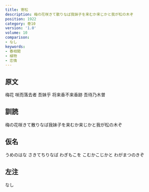 ```yaml
---
title: 寄松
description: 梅の花咲きて散りなば我妹子を来むか来じかと我が松の木ぞ
position: 1922
category: 巻10
version: '1.0'
volume: 10
comparison:
- なし
keywords:
- 春相聞
- 植物
- 恋情
---
```


## 原文

梅花 咲而落去者 吾妹乎 将来香不来香跡 吾待乃木曽

## 訓読

梅の花咲きて散りなば我妹子を来むか来じかと我が松の木ぞ

## 仮名

うめのはな さきてちりなば わぎもこを こむかこじかと わがまつのきぞ

## 左注

なし
